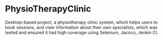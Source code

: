 ﻿# PhysioTherapyClinic
Desktop-based project, a physiotherapy clinic system, which helps users to book sessions, and view information about their own specialists, which was tested and ensured it had high coverage using Selenium, Jacoco, Jenkin CI.
